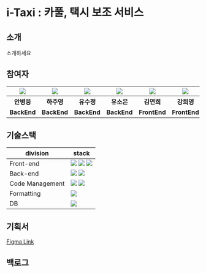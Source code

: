 # i-Taxi : 카풀, 택시 보조 서비스

## 소개

소개하세요 

## 참여자

| ![](https://github.com/gomster96.png) | ![](https://github.com/Juyoungit.png) | ![](https://github.com/crystalYoo99.png) | ![](https://github.comd/DoplinBlue.png) | ![](https://github.com/Yeonhee77.png) | ![](https://github.com/kang-heeyoung.png) | 
| :--------------------------------------: | :-----------------------------------: | :------------------------------------: | :------------------------------------: | :------------------------------------: | :------------------------------------: |
|             **안병웅**              |            **하주영**            |            **유수정**             |             **유소은**             |             **김연희**             |             **강희영**             |
|             **BackEnd**              |            **BackEnd**            |            **BackEnd**             |             **BackEnd**             |             **FrontEnd**             |             **FrontEnd**             |



## 기술스택

| division        | stack                                                                                                                                                                                                                                                                                                       |
| --------------- | ----------------------------------------------------------------------------------------------------------------------------------------------------------------------------------------------------------------------------------------------------------------------------------------------------------- |
| Front-end       | <img src="https://img.shields.io/badge/react-61DAFB?style=for-the-badge&logo=react&logoColor=black">  <img src="https://img.shields.io/badge/emotion-5B0BB5?style=for-the-badge&logo=funimation&logoColor=black"> <img src="https://img.shields.io/badge/bootstrap-7952B3?style=for-the-badge&logo=bootstrap&logoColor=black"> |
| Back-end        |  <img src="https://img.shields.io/badge/springboot-6DB33F?style=for-the-badge&logo=springboot&logoColor=black"> <img src="https://img.shields.io/badge/jpa-6DB33F?style=for-the-badge&logo=springboot&logoColor=black">|
| Code Management | <img src="https://img.shields.io/badge/git-F05032?style=for-the-badge&logo=git&logoColor=black"> <img src="https://img.shields.io/badge/github-181717?style=for-the-badge&logo=github&logoColor=black"> |
| Formatting      | <img src="https://img.shields.io/badge/prettier-F7B93E?style=for-the-badge&logo=prettier&logoColor=black">                                 |
| DB              | <img src="https://img.shields.io/badge/mysql-4479A1?style=for-the-badge&logo=mysql&logoColor=black"> |

## 기획서

[Figma Link]()

## 백로그


